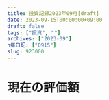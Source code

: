 ```yaml
---
title: 投資記録2023年09月[draft]
date: 2023-09-15T00:00:00+09:00
draft: false
tags: ["投資", ""]
archives: ["2023-09"]
n年日記: ["0915"]
slug: 923000
---
```

# 現在の評価額